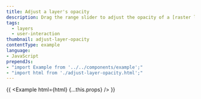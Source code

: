 ```yaml
---
title: Adjust a layer's opacity
description: Drag the range slider to adjust the opacity of a [raster layer](/mapbox-gl-js/style-spec/#layers-raster) on top of a map.
tags:
  - layers
  - user-interaction
thumbnail: adjust-layer-opacity
contentType: example
language:
- JavaScript
prependJs:
- "import Example from '../../components/example';"
- "import html from './adjust-layer-opacity.html';"
---
```


{{ <Example html={html} {...this.props} /> }}
